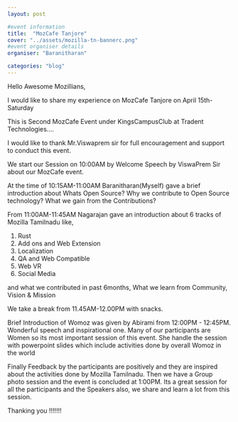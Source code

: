```yaml
---
layout: post

#event information
title:  "MozCafe Tanjore"
cover: "../assets/mozilla-tn-bannerc.png"
#event organiser details
organiser: "Baranitharan"

categories: "blog"
---
```


Hello Awesome Mozillians,

<p>I would like to share my experience on MozCafe Tanjore on April 15th-Saturday</p>
<p>This is Second MozCafe Event under KingsCampusClub at Tradent Technologies....</p>
<p>I would like to thank Mr.Viswaprem sir for full encouragement and support to conduct this event.</p>
<p>We start our Session on 10:00AM by Welcome Speech by ViswaPrem Sir about our MozCafe event.</p>
<p>At the time of 10:15AM-11:00AM Baranitharan(Myself) gave a brief introduction about 
Whats Open Source?
Why we contribute to Open Source technology?
What we gain from the Contributions?</p>

<p>From 11:00AM-11:45AM Nagarajan gave an introduction about 6 tracks of Mozilla Tamilnadu like,</p>

1. Rust
2. Add ons and Web Extension
3. Localization
4. QA and Web Compatible
5. Web VR
6. Social Media

<p>and what we contributed in past 6months, What we learn from Community, Vision & Mission</p>

<p>We take a break from 11.45AM-12.00PM with snacks.</p>

<p>Brief Introduction of Womoz was given by Abirami from 12:00PM - 12:45PM. Wonderful speech and inspirational one. Many of our participants are Women so its most important session of this event. She handle the session with powerpoint slides which include activities done by overall Womoz in the world</p>

<p>Finally Feedback by the participants are positively and they are inspired about the activities done by Mozilla Tamilnadu. Then we have a Group photo session and the event is concluded at 1:00PM. Its a great session for all the participants and the Speakers also, we share and learn a lot from this session.</p>

Thanking you !!!!!!!



